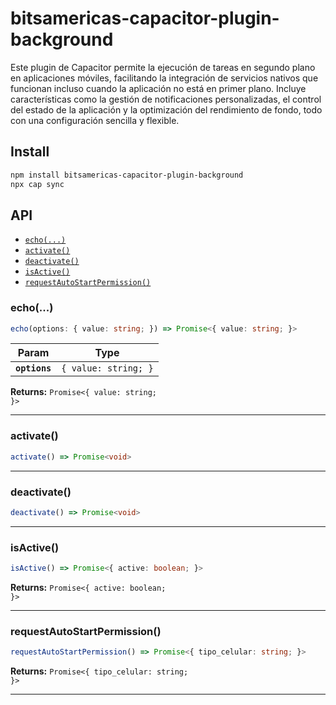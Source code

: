 # bitsamericas-capacitor-plugin-background

Este plugin de Capacitor permite la ejecución de tareas en segundo plano en aplicaciones móviles, facilitando la integración de servicios nativos que funcionan incluso cuando la aplicación no está en primer plano. Incluye características como la gestión de notificaciones personalizadas, el control del estado de la aplicación y la optimización del rendimiento de fondo, todo con una configuración sencilla y flexible.

## Install

```bash
npm install bitsamericas-capacitor-plugin-background
npx cap sync
```

## API

<docgen-index>

* [`echo(...)`](#echo)
* [`activate()`](#activate)
* [`deactivate()`](#deactivate)
* [`isActive()`](#isactive)
* [`requestAutoStartPermission()`](#requestautostartpermission)

</docgen-index>

<docgen-api>
<!--Update the source file JSDoc comments and rerun docgen to update the docs below-->

### echo(...)

```typescript
echo(options: { value: string; }) => Promise<{ value: string; }>
```

| Param         | Type                            |
| ------------- | ------------------------------- |
| **`options`** | <code>{ value: string; }</code> |

**Returns:** <code>Promise&lt;{ value: string; }&gt;</code>

--------------------


### activate()

```typescript
activate() => Promise<void>
```

--------------------


### deactivate()

```typescript
deactivate() => Promise<void>
```

--------------------


### isActive()

```typescript
isActive() => Promise<{ active: boolean; }>
```

**Returns:** <code>Promise&lt;{ active: boolean; }&gt;</code>

--------------------


### requestAutoStartPermission()

```typescript
requestAutoStartPermission() => Promise<{ tipo_celular: string; }>
```

**Returns:** <code>Promise&lt;{ tipo_celular: string; }&gt;</code>

--------------------

</docgen-api>
